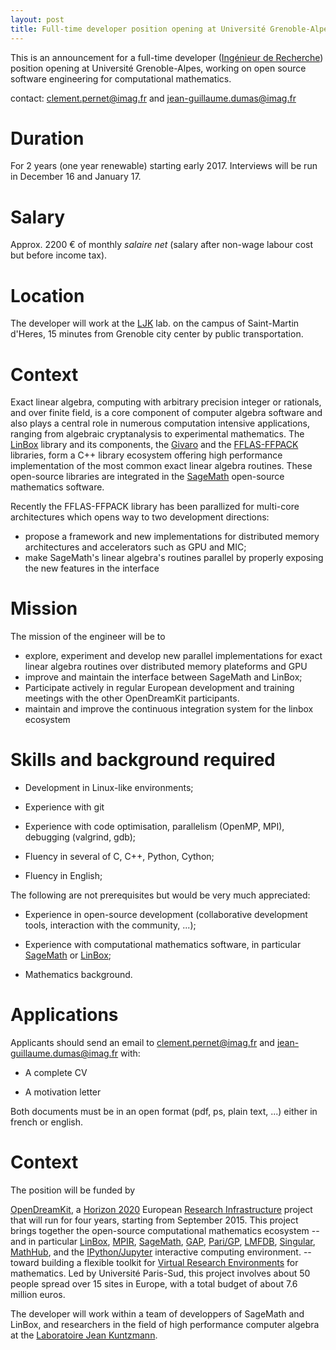 ```yaml
---
layout: post
title: Full-time developer position opening at Université Grenoble-Alpes (ex UJF) for 2017
---
```


This is an announcement for a full-time developer ([Ingénieur de
Recherche](http://fr.wikipedia.org/wiki/Ing%C3%A9nieur_de_recherche))
position opening at Université Grenoble-Alpes, working on open source
software engineering for computational mathematics.

contact: clement.pernet@imag.fr and jean-guillaume.dumas@imag.fr

# Duration

For 2 years (one year renewable) starting early 2017. Interviews will be run in December 16 and
January 17.

# Salary

Approx. 2200 € of monthly *salaire net* (salary after non-wage labour cost but before
income tax).

# Location

The developer will work at the [LJK](http://www-ljk.imag.fr) lab. on the campus of Saint-Martin d'Heres, 15 minutes
from Grenoble city center by public transportation.

# Context

Exact linear algebra, computing with arbitrary precision integer or rationals, and over finite field, is a core component of computer algebra software and also plays a central role in numerous computation intensive applications, ranging from algebraic cryptanalysis to experimental mathematics.
The [LinBox](http://github.com/linbox-team/linbox) library and its components, the [Givaro](http://github.com/linbox-team/givaro) and the [FFLAS-FFPACK](http://github.com/linbox-team/fflas-ffpack) libraries, form a C++ library ecosystem offering high performance implementation of the most common exact linear algebra routines.
These open-source libraries are integrated in the [SageMath](http://sagemath.org) open-source mathematics software.

Recently the FFLAS-FFPACK library has been parallized for multi-core architectures which opens way to two development directions:

-  propose a framework and new implementations for distributed memory architectures and accelerators such as GPU and MIC;
- make SageMath's linear algebra's routines parallel by properly exposing the new features in the interface

# Mission

The mission of the engineer will be to

- explore, experiment and develop new parallel implementations for exact linear algebra routines over distributed memory plateforms and GPU
- improve and maintain the interface between SageMath and LinBox;
- Participate actively in regular European development and training meetings with the other OpenDreamKit participants.
- maintain and improve the continuous integration system for the linbox ecosystem

# Skills and background required

- Development in Linux-like environments;

- Experience with git

- Experience with code optimisation, parallelism (OpenMP, MPI), debugging (valgrind, gdb);

- Fluency in several of C, C++, Python, Cython;

- Fluency in English;

The following are not prerequisites but would be very much appreciated:

- Experience in open-source development (collaborative development tools, interaction with the community, ...);

- Experience with computational mathematics software, in particular
  [SageMath](http://sagemath.org) or [LinBox](http://github.com/linbox-team/);

- Mathematics background.

# Applications

Applicants should send an email to clement.pernet@imag.fr and jean-guillaume.dumas@imag.fr with:

- A complete CV

- A motivation letter

Both documents must be in an open format (pdf, ps, plain text, ...) either in
french or english.

# Context

The position will be funded by

[OpenDreamKit](http://opendreamkit.org), a
[Horizon 2020](https://ec.europa.eu/programmes/horizon2020/)
European [Research Infrastructure](https://ec.europa.eu/programmes/horizon2020/en/h2020-section/european-research-infrastructures-including-e-infrastructures)
project that will run for four years, starting from September
2015. This project brings together the open-source computational
mathematics ecosystem -- and in particular
[LinBox](http://linalg.org/),
[MPIR](http://mpir.org),
[SageMath](http://sagemath.org/),
[GAP](http://www.gap-system.org/),
[Pari/GP](http://pari.math.u-bordeaux.fr/),
[LMFDB](http://lmfdb.org/),
[Singular](http://www.singular.uni-kl.de/),
[MathHub](https://mathhub.info/),
and the
[IPython/Jupyter](http://jupyter.org/) interactive computing
environment.
-- toward building a
flexible toolkit for
[Virtual Research Environments](http://www.2020-horizon.com/e-Infrastructures-for-virtual-research-environments-%28VRE%29-i1490.html)
for mathematics. Led by Université Paris-Sud, this project involves
about 50 people spread over 15 sites in Europe, with a total budget of
about 7.6 million euros.

The developer will work within a team of developpers of SageMath and LinBox, and researchers in the field of high performance computer algebra
at the [Laboratoire Jean Kuntzmann](http://www-ljk.imag.fr/).



